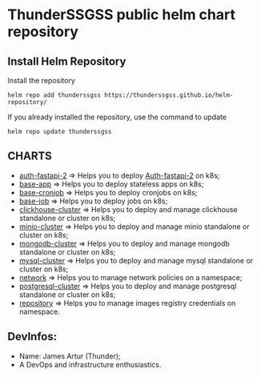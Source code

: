 # ThunderSSGSS public helm chart repository 

## Install Helm Repository
Install the repository
```shell
helm repo add thunderssgss https://thunderssgss.github.io/helm-repository/
```
If you already installed the repository, use the command to update
```shell
helm repo update thunderssgss
```

## CHARTS
* [auth-fastapi-2](./charts/auth-fastapi-2/) => Helps you to deploy [Auth-fastapi-2](https://github.com/ThunderSSGSS/Auth-fastapi-2) on k8s;
* [base-app](./charts/base-app/) => Helps you to deploy stateless apps on k8s;
* [base-cronjob](./base-cronjob/) => Helps you to deploy cronjobs on k8s;
* [base-job](./charts/base-job/) => Helps you to deploy jobs on k8s;
* [clickhouse-cluster](./charts/clickhouse-cluster/) => Helps you to deploy and manage clickhouse standalone or cluster on k8s;
* [minio-cluster](./charts/minio-cluster/) => Helps you to deploy and manage minio standalone or cluster on k8s;
* [mongodb-cluster](./charts/mongodb-cluster/) => Helps you to deploy and manage mongodb standalone or cluster on k8s;
* [mysql-cluster](./charts/mysql-cluster/) => Helps you to deploy and manage mysql standalone or cluster on k8s;
* [network](./charts/network/) => Helps you to manage network policies on a namespace;
* [postgresql-cluster](./charts/postgresql-cluster/) => Helps you to deploy and manage postgresql standalone or cluster on k8s;
* [repository](./charts/repository/) => Helps you to manage images registry credentials on namespace.

## DevInfos:
- Name: James Artur (Thunder);
- A DevOps and infrastructure enthusiastics.
